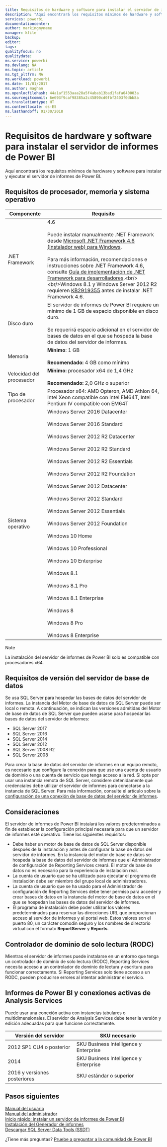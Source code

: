 ```yaml
---
title: Requisitos de hardware y software para instalar el servidor de informes de Power BI
description: "Aquí encontrará los requisitos mínimos de hardware y software para instalar y ejecutar el servidor de informes de Power BI."
services: powerbi
documentationcenter: 
author: markingmyname
manager: kfile
backup: 
editor: 
tags: 
qualityfocus: no
qualitydate: 
ms.service: powerbi
ms.devlang: NA
ms.topic: article
ms.tgt_pltfrm: NA
ms.workload: powerbi
ms.date: 11/01/2017
ms.author: maghan
ms.openlocfilehash: 44a1af1553aaa28a5f4abab13bad1fafa040003a
ms.sourcegitcommit: 6e693f9caf98385a2c45890cd0fbf2403f0dbb8a
ms.translationtype: HT
ms.contentlocale: es-ES
ms.lasthandoff: 01/30/2018
---
```

# <a name="hardware-and-software-requirements-for-installing-power-bi-report-server"></a>Requisitos de hardware y software para instalar el servidor de informes de Power BI
Aquí encontrará los requisitos mínimos de hardware y software para instalar y ejecutar el servidor de informes de Power BI.

## <a name="processor-memory-and-operating-system-requirements"></a>Requisitos de procesador, memoria y sistema operativo
| Componente | Requisito |
| --- | --- |
| .NET Framework |4.6<br><br>Puede instalar manualmente .NET Framework desde [Microsoft .NET Framework 4.6 (Instalador web) para Windows](http://support.microsoft.com/kb/3045560).<br/><br/> Para más información, recomendaciones e instrucciones sobre .NET Framework 4.6, consulte [Guía de implementación de .NET Framework para desarrolladores](http://msdn.microsoft.com/library/ee942965\(v=vs.110\).aspx).<br/><br/>Windows 8.1 y Windows Server 2012 R2 requieren [KB2919355](http://support.microsoft.com/kb/2919355) antes de instalar .NET Framework 4.6. |
| Disco duro |El servidor de informes de Power BI requiere un mínimo de 1 GB de espacio disponible en disco duro.<br><br>Se requerirá espacio adicional en el servidor de bases de datos en el que se hospeda la base de datos del servidor de informes. |
| Memoria |**Mínimo**: 1 GB<br/><br/> **Recomendado:** 4 GB como mínimo |
| Velocidad del procesador |**Mínimo:** procesador x64 de 1,4 GHz<br/><br/> **Recomendado:** 2,0 GHz o superior |
| Tipo de procesador |Procesador x64: AMD Opteron, AMD Athlon 64, Intel Xeon compatible con Intel EM64T, Intel Pentium IV compatible con EM64T |
| Sistema operativo |Windows Server 2016 Datacenter<br><br>Windows Server 2016 Standard<br><br>Windows Server 2012 R2 Datacenter<br><br>Windows Server 2012 R2 Standard<br><br>Windows Server 2012 R2 Essentials<br><br>Windows Server 2012 R2 Foundation<br><br>Windows Server 2012 Datacenter<br><br>Windows Server 2012 Standard<br><br>Windows Server 2012 Essentials<br><br>Windows Server 2012 Foundation<br><br>Windows 10 Home<br><br>Windows 10 Professional<br><br>Windows 10 Enterprise<br><br>Windows 8.1<br><br>Windows 8.1 Pro<br><br>Windows 8.1 Enterprise<br><br>Windows 8<br><br>Windows 8 Pro<br><br>Windows 8 Enterprise |

> [!NOTE]
> La instalación del servidor de informes de Power BI solo es compatible con procesadores x64.
> 
> 

## <a name="database-server-version-requirements"></a>Requisitos de versión del servidor de base de datos
Se usa SQL Server para hospedar las bases de datos del servidor de informes. La instancia del Motor de base de datos de SQL Server puede ser local o remota. A continuación, se indican las versiones admitidas del Motor de base de datos de SQL Server que pueden usarse para hospedar las bases de datos del servidor de informes:

* SQL Server 2017
* SQL Server 2016
* SQL Server 2014
* SQL Server 2012
* SQL Server 2008 R2
* SQL Server 2008

Para crear la base de datos del servidor de informes en un equipo remoto, es necesario que configure la conexión para que use una cuenta de usuario de dominio o una cuenta de servicio que tenga acceso a la red. Si opta por usar una instancia remota de SQL Server, considere detenidamente qué credenciales debe utilizar el servidor de informes para conectarse a la instancia de SQL Server. Para más información, consulte el artículo sobre la [configuración de una conexión de base de datos del servidor de informes](https://docs.microsoft.com/sql/reporting-services/install-windows/configure-a-report-server-database-connection-ssrs-configuration-manager).

## <a name="considerations"></a>Consideraciones
El servidor de informes de Power BI instalará los valores predeterminados a fin de establecer la configuración principal necesaria para que un servidor de informes esté operativo. Tiene los siguientes requisitos:

* Debe haber un motor de base de datos de SQL Server disponible después de la instalación y antes de configurar la base de datos del servidor de informes. En la instancia del motor de base de datos se hospeda la base de datos del servidor de informes que el Administrador de configuración de Reporting Services creará. El motor de base de datos no es necesario para la experiencia de instalación real.
* La cuenta de usuario que se ha utilizado para ejecutar el programa de instalación debe ser miembro del grupo local de administradores.
* La cuenta de usuario que se ha usado para el Administrador de configuración de Reporting Services debe tener permiso para acceder y crear bases de datos en la instancia del motor de base de datos en el que se hospedan las bases de datos del servidor de informes.
* El programa de instalación debe poder utilizar los valores predeterminados para reservar las direcciones URL que proporcionan acceso al servidor de informes y al portal web. Estos valores son el puerto 80, un carácter comodín seguro y los nombres de directorio virtual con el formato **ReportServer** y **Reports**.

## <a name="read-only-domain-controller-rodc"></a>Controlador de dominio de solo lectura (RODC)
 Mientras el servidor de informes puede instalarse en un entorno que tenga un controlador de dominio de solo lectura (RODC), Reporting Services necesita acceso a un controlador de dominio de lectura y escritura para funcionar correctamente. Si Reporting Services solo tiene acceso a un RODC, pueden producirse errores al intentar administrar el servicio.

## <a name="power-bi-reports-and-analysis-services-live-connections"></a>Informes de Power BI y conexiones activas de Analysis Services
Puede usar una conexión activa con instancias tabulares o multidimensionales. El servidor de Analysis Services debe tener la versión y edición adecuadas para que funcione correctamente.

| **Versión del servidor** | **SKU necesario** |
| --- | --- |
| 2012 SP1 CU4 o posterior |SKU Business Intelligence y Enterprise |
| 2014 |SKU Business Intelligence y Enterprise |
| 2016 y versiones posteriores |SKU estándar o superior |

## <a name="next-steps"></a>Pasos siguientes
[Manual del usuario](user-handbook-overview.md)  
[Manual del administrador](admin-handbook-overview.md)  
[Inicio rápido: instalar un servidor de informes de Power BI](quickstart-install-report-server.md)  
[Instalación del Generador de informes](https://docs.microsoft.com/sql/reporting-services/install-windows/install-report-builder)  
[Descargar SQL Server Data Tools (SSDT)](http://go.microsoft.com/fwlink/?LinkID=616714)

¿Tiene más preguntas? [Pruebe a preguntar a la comunidad de Power BI](https://community.powerbi.com/)

